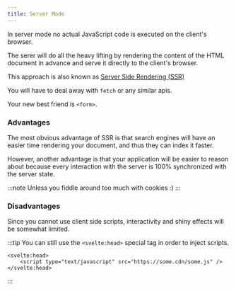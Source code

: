 ```yaml
---
title: Server Mode
---
```


In server mode no actual JavaScript code is executed on the client's browser.

The serer will do all the heavy lifting by rendering the content of the HTML document in advance
and serve it directly to the client's browser.

This approach is also known as [Server Side Rendering (SSR)](https://en.wikipedia.org/wiki/Server-side_scripting#Server-side_rendering)

You will have to deal away with `fetch` or any similar apis.

Your new best friend is `<form>`.

### Advantages

The most obvious advantage of SSR is that
search engines will have an easier time rendering your document,
and thus they can index it faster.

However, another advantage is that your application will be
easier to reason about because every interaction with the server is 100% synchronized
with the server state.

:::note
Unless you fiddle around too much with cookies :)
:::

### Disadvantages
Since you cannot use client side scripts, interactivity and shiny effects will be somewhat limited.

:::tip
You can still use the `<svelte:head>` special
tag in order to inject scripts.
```svelte
<svelte:head>
    <script type="text/javascript" src="https://some.cdn/some.js" />
</svelte:head>
```
:::
